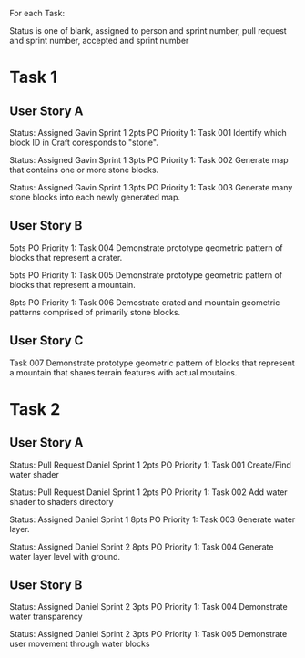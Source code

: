 For each Task:

Status is one of blank, assigned to person and sprint number, pull request and sprint number, accepted and sprint number
# Task 1
## User Story A
  Status: Assigned Gavin Sprint 1 2pts PO Priority 1: Task 001 Identify which block ID in Craft coresponds to "stone".
  
  Status: Assigned Gavin Sprint 1 3pts PO Priority 1: Task 002 Generate map that contains one or more stone blocks.
  
  Status: Assigned Gavin Sprint 1 3pts PO Priority 1: Task 003 Generate many stone blocks into each newly generated map.
  
## User Story B
  5pts PO Priority 1: Task 004 Demonstrate prototype geometric pattern of blocks that represent a crater.
  
  5pts PO Priority 1: Task 005 Demonstrate prototype geometric pattern of blocks that represent a mountain.
  
  8pts PO Priority 1: Task 006 Demostrate crated and mountain geometric patterns comprised of primarily stone blocks.

## User Story C
  Task 007 Demonstrate prototype geometric pattern of blocks that represent a mountain that shares terrain features with actual moutains.

# Task 2
## User Story A
  Status: Pull Request Daniel Sprint 1 2pts PO Priority 1: Task 001 Create/Find water shader
  
  Status: Pull Request Daniel Sprint 1 2pts PO Priority 1: Task 002 Add water shader to shaders directory
  
  Status: Assigned Daniel Sprint 1 8pts PO Priority 1: Task 003 Generate water layer.
  
  Status: Assigned Daniel Sprint 2 8pts PO Priority 1: Task 004 Generate water layer level with ground.
  
## User Story B
  Status: Assigned Daniel Sprint 2 3pts PO Priority 1: Task 004 Demonstrate water transparency
  
  Status: Assigned Daniel Sprint 2 3pts PO Priority 1: Task 005 Demonstrate user movement through water blocks
  
  
